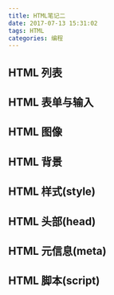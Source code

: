```yaml
---
title: HTML笔记二
date: 2017-07-13 15:31:02
tags: HTML
categories: 编程
---
```

## HTML 列表

## HTML 表单与输入

## HTML 图像

## HTML 背景

## HTML 样式(style)

## HTML 头部(head)

## HTML 元信息(meta)

## HTML 脚本(script)
